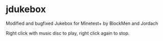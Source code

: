 jdukebox
========

Modified and bugfixed Jukebox for Minetest+ by BlockMen and Jordach

Right click with music disc to play, right click again to stop.


